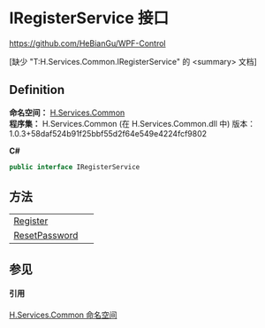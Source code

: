 # IRegisterService 接口
https://github.com/HeBianGu/WPF-Control

\[缺少 "T:H.Services.Common.IRegisterService" 的 &lt;summary&gt; 文档\]



## Definition
**命名空间：** <a href="b9cdd84f-6623-a51a-f53b-465103ced202">H.Services.Common</a>  
**程序集：** H.Services.Common (在 H.Services.Common.dll 中) 版本：1.0.3+58daf524b91f25bbf55d2f64e549e4224fcf9802

**C#**
``` C#
public interface IRegisterService
```



## 方法
<table>
<tr>
<td><a href="ae625358-df6a-6a09-10ec-af5c43445129">Register</a></td>
<td> </td></tr>
<tr>
<td><a href="00e152b9-893e-a8eb-3a0b-b625b8afa1ac">ResetPassword</a></td>
<td> </td></tr>
</table>

## 参见


#### 引用
<a href="b9cdd84f-6623-a51a-f53b-465103ced202">H.Services.Common 命名空间</a>  
